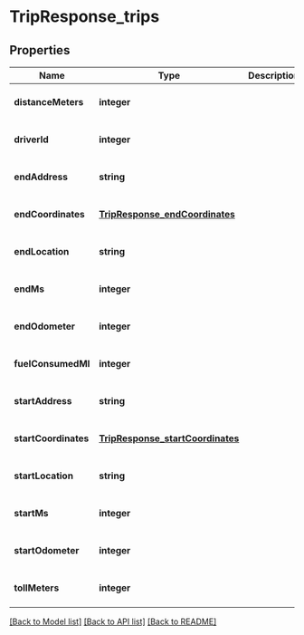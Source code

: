 # TripResponse_trips

## Properties
Name | Type | Description | Notes
------------ | ------------- | ------------- | -------------
**distanceMeters** | **integer** |  | [optional] [default to null]
**driverId** | **integer** |  | [optional] [default to null]
**endAddress** | **string** |  | [optional] [default to null]
**endCoordinates** | [**TripResponse_endCoordinates**](TripResponse_endCoordinates.md) |  | [optional] [default to null]
**endLocation** | **string** |  | [optional] [default to null]
**endMs** | **integer** |  | [optional] [default to null]
**endOdometer** | **integer** |  | [optional] [default to null]
**fuelConsumedMl** | **integer** |  | [optional] [default to null]
**startAddress** | **string** |  | [optional] [default to null]
**startCoordinates** | [**TripResponse_startCoordinates**](TripResponse_startCoordinates.md) |  | [optional] [default to null]
**startLocation** | **string** |  | [optional] [default to null]
**startMs** | **integer** |  | [optional] [default to null]
**startOdometer** | **integer** |  | [optional] [default to null]
**tollMeters** | **integer** |  | [optional] [default to null]

[[Back to Model list]](../README.md#documentation-for-models) [[Back to API list]](../README.md#documentation-for-api-endpoints) [[Back to README]](../README.md)


